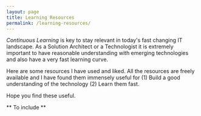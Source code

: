 ```yaml
---
layout: page
title: Learning Resources
permalink: /learning-resources/
---
```

_Continuous Learning_ is key to stay relevant in today's fast changing IT landscape. As a Solution Architect or a Technologist it is extremely important to have reasonable understanding with emerging technologies and also have a very fast learning curve.

Here are some resources I have used and liked. All the resources are freely available and I have found them immensely useful for (1) Build a good understanding of the technology (2) Learn them fast.

Hope you find these useful.

** To include **